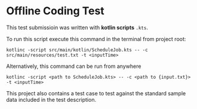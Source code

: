# Offline Coding Test


This test submissioin was written with **kotlin scripts** `.kts`.

To run this script execute this command in the terminal from project root:

`kotlinc -script src/main/kotlin/ScheduleJob.kts -- -c src/main/resources/test.txt -t <inputTime>`

Alternatively, this command can be run from anywhere 

`kotlinc -script <path to ScheduleJob.kts> -- -c <path to {input.txt}> -t <inputTime>`

This project also contains a test case to test against the standard sample data included in the test description.



